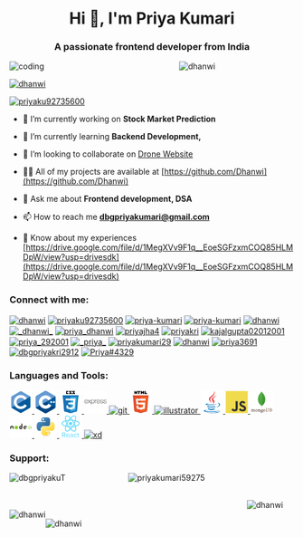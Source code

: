 <h1 align="center">Hi 👋, I'm Priya Kumari</h1>
<h3 align="center">A passionate frontend developer from India</h3>

<img align="left" alt="coding" width="300" src="https://cdn.dribbble.com/users/1019864/screenshots/3079099/codeloop.gif">

<p align="left"> <img src="https://komarev.com/ghpvc/?username=dhanwi&label=Profile%20views&color=0e75b6&style=flat" alt="dhanwi" /> </p>

<p align="left"> <a href="https://github.com/ryo-ma/github-profile-trophy"><img src="https://github-profile-trophy.vercel.app/?username=dhanwi" alt="dhanwi" /></a> </p>

<p align="left"> <a href="https://twitter.com/priyaku92735600" target="blank"><img src="https://img.shields.io/twitter/follow/priyaku92735600?logo=twitter&style=for-the-badge" alt="priyaku92735600" /></a> </p>

- 🔭 I’m currently working on **Stock Market Prediction**

- 🌱 I’m currently learning **Backend Development,**

- 👯 I’m looking to collaborate on [Drone Website](https://drone-webpage-u5wi.vercel.app/)

- 👨‍💻 All of my projects are available at [https://github.com/Dhanwi](https://github.com/Dhanwi)

- 💬 Ask me about **Frontend development, DSA**

- 📫 How to reach me **dbgpriyakumari@gmail.com**

- 📄 Know about my experiences [https://drive.google.com/file/d/1MegXVv9F1q__EoeSGFzxmCOQ85HLMDpW/view?usp=drivesdk](https://drive.google.com/file/d/1MegXVv9F1q__EoeSGFzxmCOQ85HLMDpW/view?usp=drivesdk)

<h3 align="left">Connect with me:</h3>
<p align="left">
<a href="https://codepen.io/dhanwi" target="blank"><img align="center" src="https://raw.githubusercontent.com/rahuldkjain/github-profile-readme-generator/master/src/images/icons/Social/codepen.svg" alt="dhanwi" height="30" width="40" /></a>
<a href="https://twitter.com/priyaku92735600" target="blank"><img align="center" src="https://raw.githubusercontent.com/rahuldkjain/github-profile-readme-generator/master/src/images/icons/Social/twitter.svg" alt="priyaku92735600" height="30" width="40" /></a>
<a href="https://linkedin.com/in/priya-kumari" target="blank"><img align="center" src="https://raw.githubusercontent.com/rahuldkjain/github-profile-readme-generator/master/src/images/icons/Social/linked-in-alt.svg" alt="priya-kumari" height="30" width="40" /></a>
<a href="https://stackoverflow.com/users/priya-kumari" target="blank"><img align="center" src="https://raw.githubusercontent.com/rahuldkjain/github-profile-readme-generator/master/src/images/icons/Social/stack-overflow.svg" alt="priya-kumari" height="30" width="40" /></a>
<a href="https://codesandbox.com/dhanwi" target="blank"><img align="center" src="https://raw.githubusercontent.com/rahuldkjain/github-profile-readme-generator/master/src/images/icons/Social/codesandbox.svg" alt="dhanwi" height="30" width="40" /></a>
<a href="https://instagram.com/_dhanwi_" target="blank"><img align="center" src="https://raw.githubusercontent.com/rahuldkjain/github-profile-readme-generator/master/src/images/icons/Social/instagram.svg" alt="_dhanwi_" height="30" width="40" /></a>
<a href="https://dribbble.com/priya_dhanwi" target="blank"><img align="center" src="https://raw.githubusercontent.com/rahuldkjain/github-profile-readme-generator/master/src/images/icons/Social/dribbble.svg" alt="priya_dhanwi" height="30" width="40" /></a>
<a href="https://www.behance.net/priyajha4" target="blank"><img align="center" src="https://raw.githubusercontent.com/rahuldkjain/github-profile-readme-generator/master/src/images/icons/Social/behance.svg" alt="priyajha4" height="30" width="40" /></a>
<a href="https://hashnode.com/priyakri" target="blank"><img align="center" src="https://raw.githubusercontent.com/rahuldkjain/github-profile-readme-generator/master/src/images/icons/Social/hashnode.svg" alt="priyakri" height="30" width="40" /></a>
<a href="https://medium.com/kajalgupta02012001" target="blank"><img align="center" src="https://raw.githubusercontent.com/rahuldkjain/github-profile-readme-generator/master/src/images/icons/Social/medium.svg" alt="kajalgupta02012001" height="30" width="40" /></a>
<a href="https://www.codechef.com/users/priya_292001" target="blank"><img align="center" src="https://cdn.jsdelivr.net/npm/simple-icons@3.1.0/icons/codechef.svg" alt="priya_292001" height="30" width="40" /></a>
<a href="https://www.hackerrank.com/_priya_" target="blank"><img align="center" src="https://raw.githubusercontent.com/rahuldkjain/github-profile-readme-generator/master/src/images/icons/Social/hackerrank.svg" alt="_priya_" height="30" width="40" /></a>
<a href="https://codeforces.com/profile/priyakumari29" target="blank"><img align="center" src="https://raw.githubusercontent.com/rahuldkjain/github-profile-readme-generator/master/src/images/icons/Social/codeforces.svg" alt="priyakumari29" height="30" width="40" /></a>
<a href="https://www.leetcode.com/dhanwi" target="blank"><img align="center" src="https://raw.githubusercontent.com/rahuldkjain/github-profile-readme-generator/master/src/images/icons/Social/leet-code.svg" alt="dhanwi" height="30" width="40" /></a>
<a href="https://www.hackerearth.com/priya3691" target="blank"><img align="center" src="https://raw.githubusercontent.com/rahuldkjain/github-profile-readme-generator/master/src/images/icons/Social/hackerearth.svg" alt="priya3691" height="30" width="40" /></a>
<a href="https://auth.geeksforgeeks.org/user/dbgpriyakri2912" target="blank"><img align="center" src="https://raw.githubusercontent.com/rahuldkjain/github-profile-readme-generator/master/src/images/icons/Social/geeks-for-geeks.svg" alt="dbgpriyakri2912" height="30" width="40" /></a>
<a href="https://discord.gg/Priya#4329" target="blank"><img align="center" src="https://raw.githubusercontent.com/rahuldkjain/github-profile-readme-generator/master/src/images/icons/Social/discord.svg" alt="Priya#4329" height="30" width="40" /></a>
</p>

<h3 align="left">Languages and Tools:</h3>
<p align="left"> <a href="https://www.cprogramming.com/" target="_blank" rel="noreferrer"> <img src="https://raw.githubusercontent.com/devicons/devicon/master/icons/c/c-original.svg" alt="c" width="40" height="40"/> </a> <a href="https://www.w3schools.com/cpp/" target="_blank" rel="noreferrer"> <img src="https://raw.githubusercontent.com/devicons/devicon/master/icons/cplusplus/cplusplus-original.svg" alt="cplusplus" width="40" height="40"/> </a> <a href="https://www.w3schools.com/css/" target="_blank" rel="noreferrer"> <img src="https://raw.githubusercontent.com/devicons/devicon/master/icons/css3/css3-original-wordmark.svg" alt="css3" width="40" height="40"/> </a> <a href="https://expressjs.com" target="_blank" rel="noreferrer"> <img src="https://raw.githubusercontent.com/devicons/devicon/master/icons/express/express-original-wordmark.svg" alt="express" width="40" height="40"/> </a> <a href="https://git-scm.com/" target="_blank" rel="noreferrer"> <img src="https://www.vectorlogo.zone/logos/git-scm/git-scm-icon.svg" alt="git" width="40" height="40"/> </a> <a href="https://www.w3.org/html/" target="_blank" rel="noreferrer"> <img src="https://raw.githubusercontent.com/devicons/devicon/master/icons/html5/html5-original-wordmark.svg" alt="html5" width="40" height="40"/> </a> <a href="https://www.adobe.com/in/products/illustrator.html" target="_blank" rel="noreferrer"> <img src="https://www.vectorlogo.zone/logos/adobe_illustrator/adobe_illustrator-icon.svg" alt="illustrator" width="40" height="40"/> </a> <a href="https://www.java.com" target="_blank" rel="noreferrer"> <img src="https://raw.githubusercontent.com/devicons/devicon/master/icons/java/java-original.svg" alt="java" width="40" height="40"/> </a> <a href="https://developer.mozilla.org/en-US/docs/Web/JavaScript" target="_blank" rel="noreferrer"> <img src="https://raw.githubusercontent.com/devicons/devicon/master/icons/javascript/javascript-original.svg" alt="javascript" width="40" height="40"/> </a> <a href="https://www.mongodb.com/" target="_blank" rel="noreferrer"> <img src="https://raw.githubusercontent.com/devicons/devicon/master/icons/mongodb/mongodb-original-wordmark.svg" alt="mongodb" width="40" height="40"/> </a> <a href="https://nodejs.org" target="_blank" rel="noreferrer"> <img src="https://raw.githubusercontent.com/devicons/devicon/master/icons/nodejs/nodejs-original-wordmark.svg" alt="nodejs" width="40" height="40"/> </a> <a href="https://www.python.org" target="_blank" rel="noreferrer"> <img src="https://raw.githubusercontent.com/devicons/devicon/master/icons/python/python-original.svg" alt="python" width="40" height="40"/> </a> <a href="https://reactjs.org/" target="_blank" rel="noreferrer"> <img src="https://raw.githubusercontent.com/devicons/devicon/master/icons/react/react-original-wordmark.svg" alt="react" width="40" height="40"/> </a> <a href="https://www.adobe.com/products/xd.html" target="_blank" rel="noreferrer"> <img src="https://cdn.worldvectorlogo.com/logos/adobe-xd.svg" alt="xd" width="40" height="40"/> </a> </p>

<h3 align="left">Support:</h3>
<p><a href="https://www.buymeacoffee.com/dbgpriyakuT"> <img align="left" src="https://cdn.buymeacoffee.com/buttons/v2/default-yellow.png" height="50" width="210" alt="dbgpriyakuT" /></a><a href="https://ko-fi.com/priyakumari59275"> <img align="left" src="https://cdn.ko-fi.com/cdn/kofi3.png?v=3" height="50" width="210" alt="priyakumari59275" /></a></p><br><br>

<p><img align="left" src="https://github-readme-stats.vercel.app/api/top-langs?username=dhanwi&show_icons=true&locale=en&layout=compact" alt="dhanwi" /></p>

<p>&nbsp;<img align="left" src="https://github-readme-stats.vercel.app/api?username=dhanwi&show_icons=true&locale=en" alt="dhanwi" /></p>

<p><img align="center" src="https://github-readme-streak-stats.herokuapp.com/?user=dhanwi&" alt="dhanwi" /></p>
